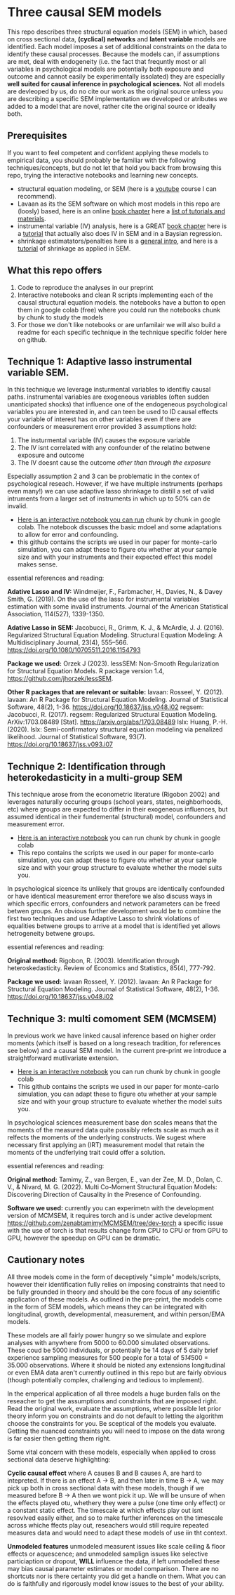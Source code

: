 # Three causal SEM models

This repo describes three structural equation models (SEM) in which, based on cross sectional data, **(cyclical) networks** and **latent variable** models are identified. Each model imposes a set of additional constraints on the data to identify these causal processes. Because the models can, if assumptions are met, deal with endogeneity (i.e. the fact that frequntly most or  all variables in psychological models are potentially both exposure and outcome and cannot easily be experimentally issolated) they are especially **well suited for causal inference in psychological sciences.** Not all models are devleoped by us, do no cite our work as the original source unless you are describing a specific SEM implementation we developed or atributes we added to a model that are novel, rather cite the original source or ideally both.

## Prerequisites

If you want to feel competent and confident applying these models to empirical data, you should probably be familiar with the following techniques/concepts, but do not let that hold you back from browsing this repo, trying the interactive notebooks and learning new concepts.

- structural equation modeling, or SEM (here is a [youtube](https://www.youtube.com/watch?v=fGdsiugwO0k&list=PLliBbGBc5nn3m8bXQ4CmOep3UmQ_5tVlC) course I can recommend).
- Lavaan as its the SEM software on which most models in this repo are (loosly) based, here is an online [book chapter](https://bookdown.org/jdholster1/idsr/structural-equation-modeling.html) here a [list of tutorials and materials](https://lavaan.ugent.be/resources/teaching.html).
- instrumental variable (IV) analysis, here is a GREAT [book chapter](https://theeffectbook.net/ch-InstrumentalVariables.html) here is a [tutorial](https://rpsychologist.com/adherence-analysis-IV-brms) that actually also does IV in SEM and in a Baysian regression.
- shrinkage estimatators/penalties here is a [general intro](https://www.datasklr.com/extensions-of-ols-regression/regularization-and-shrinkage-ridge-lasso-and-elastic-net-regression), and here is a [tutorial](https://www.mdpi.com/2624-8611/3/4/38) of shrinkage as applied in SEM.

## What this repo offers

1. Code to reproduce the analyses in our preprint
2. Interactive notebooks and clean R scripts implementing each of the causal structural equation models. the notebooks have a button to open them in google colab (free) where you could run the notebooks chunk by chunk to study the models
3. For those we don't like notebooks or are unfamilair we will also build a readme for each specific technique in the technique specific folder here on github. 

## Technique 1: Adaptive lasso instrumental variable SEM.

In this technique we leverage insturmental variables to identifiy causal paths. instrumental variables are exogeneous variables (often sudden unanticipated shocks) that influence one of the endogeneous psychological variables you are interested in, and can teen be used to ID causal effects your variable of interest has on other variables even if there are confounders or measurement error provided 3 assumptions hold:

1.  The insturmental variable (IV) causes the exposure variable
2.  The IV isnt correlated with any confounder of the relatino betwene exposure and outcome
3.  The IV doesnt cause the outcome *other than through the exposure*

Especially assumption 2 and 3 can be problematic in the contex of psychological reseach. However, if we have multiple instruments (perhaps even many!) we can use adaptive lasso shrinkage to distill a set of valid intruments from a larger set of instruments in which up to 50% can de invalid.

- [Here is an interactive notebook you can run](https://github.com/MichelNivard/3-causal-sem-models/blob/main/Adaptive_Lasso_instrumental_variable_structural_equation_model.ipynb) chunk by chunk in google colab. The notebook discusses the basic mdoel and some adaptations to allow for error and confounding. 
- this github contains the scripts we used in our paper for monte-carlo simulation, you can adapt these to figure otu whether at your sample size and with your instruments and their expected effect this model makes sense.

essential references and reading:

**Adative Lasso and IV:**
Windmeijer, F., Farbmacher, H., Davies, N., & Davey Smith, G. (2019). On the use of the lasso for instrumental variables estimation with some invalid instruments. Journal of the American Statistical Association, 114(527), 1339-1350.

**Adative Lasso in SEM:**
Jacobucci, R., Grimm, K. J., & McArdle, J. J. (2016). Regularized Structural Equation Modeling. Structural Equation Modeling: A Multidisciplinary Journal, 23(4), 555–566. https://doi.org/10.1080/10705511.2016.1154793

**Package we used:**
Orzek J (2023). lessSEM: Non-Smooth Regularization for Structural Equation Models. R package version 1.4, https://github.com/jhorzek/lessSEM.

**Other R packages that are relevant or suitable:**
lavaan: Rosseel, Y. (2012). lavaan: An R Package for Structural Equation Modeling. Journal of Statistical Software, 48(2), 1-36. https://doi.org/10.18637/jss.v048.i02
regsem: Jacobucci, R. (2017). regsem: Regularized Structural Equation Modeling. ArXiv:1703.08489 [Stat]. https://arxiv.org/abs/1703.08489
lslx: Huang, P.-H. (2020). lslx: Semi-confirmatory structural equation modeling via penalized likelihood. Journal of Statistical Software, 93(7). https://doi.org/10.18637/jss.v093.i07

## Technique 2: Identification through heterokedasticity in a multi-group SEM

This technique arose from the econometric literature (Rigobon 2002) and leverages naturally occuring groups (school years, states, neighborhoods, etc) where groups are expected to differ in their exogeneous influences, but assumed identical in their fundemental (structural) model, confounders and measurement error.


- [Here is an interactive notebook](https://github.com/MichelNivard/3-causal-sem-models/blob/main/Identification_of_causal_effects_through_heteroskedasticity_in_a_multi_group_SEM.ipynb) you can run chunk by chunk in google colab
- This repo contains the scripts we used in our paper for monte-carlo simulation, you can adapt these to figure otu whether at your sample size and with your group structure to evaluate whether the model suits you.

In psychological sicence its unlikely that groups are identically confounded or have identical measurement error therefore we also discuss ways in which specific errors, confounders and network parameters can be freed betwen groups. An obvious further development would be to combine the first two techniques and use Adaptive Lasso to shrink violations of equalities betwene groups to arrive at a model that is identified yet allows hetrogeneity betwene groups.

essential references and reading:

**Original method:** Rigobon, R. (2003). Identification through heteroskedasticity. Review of Economics and Statistics, 85(4), 777-792.

**Package we used:**
lavaan Rosseel, Y. (2012). lavaan: An R Package for Structural Equation Modeling. Journal of Statistical Software, 48(2), 1-36. https://doi.org/10.18637/jss.v048.i02


## Technique 3: multi comoment SEM (MCMSEM)

In previous work we have linked causal inference based on higher order moments (which itself is based on a long reseach tradition, for references see below) and a causal SEM model. In the current pre-print we introduce a straightforward mutlivariate extension.

- [Here is an interactive notebook](https://github.com/MichelNivard/3-causal-sem-models/blob/main/Multi_comoment_structural_equation_model_(MCMSEM).ipynb) you can run chunk by chunk in google colab
- This github contains the scripts we used in our paper for monte-carlo simulation, you can adapt these to figure otu whether at your sample size and with     your group structure to evaluate whether the model suits you.

In psychological sciences measurement base don scales means that the moments of the measured data quite possibly refects scale as much as it relfects the moments of the underlying constructs. We sugest where necessary first applying an (IRT) measurement model that retain the moments of the undferlying trait could offer a solution.

essential references and reading:

**Original method:** Tamimy, Z., van Bergen, E., van der Zee, M. D., Dolan, C. V., & Nivard, M. G. (2022). Multi Co-Moment Structural Equation Models: Discovering Direction of Causality in the Presence of Confounding.

**Software we used:** currently you can experimetn with the development version of MCMSEM, it requires torch and is under active development https://github.com/zenabtamimy/MCMSEM/tree/dev-torch a specific issue with the use of torch is that results change form CPU to CPU or from GPU to GPU, however the speedup on GPU can be dramatic. 

## Cautionary notes

All three models come in the form of deceptively "simple" models/scripts, however their identification fully relies on imposing constraints  that need to be fully grounded in theory and should be the core focus of any scientific application of these models. As outlined in the pre-print, the models come in the form of SEM models, which means they can be integrated with longitudinal, growth, developmental, measurement, and within person/EMA models.

These models are all fairly power hungry so we simulate and explore analyses with anywhere from 5000 to 60.000 simulated observations. These coud be 5000 individuals, or potentially be 14 days of 5 daily brief experience sampling measures for 500 people for a total of 5*14*500 = 35.000 observations. Where it should be nioted any extensions longitudinal or even EMA data aren't currently outlined in this repo but are fairly obvious (though potentially complex, challenging and tedious to implement).

In the emperical application of all three models a huge burden falls on the reseacher to get the assumptions and constraints that are imposed right. Read the original work, evaluate the assumptions, where possible let prior theory inform you on constraints and do not default to letting the algorithm choose the constraints for you. Be sceptical of the models you evaluate. Getting the nuanced constraints you will need to impose on the data wrong is far easier then getting them right.

Some vital concern with these models, especially when applied to cross sectional data deserve highlighting:

**Cyclic causal effect** where A causes B and B causes A, are hard to intepreted. If there is an effect A -> B, and then later in time B -> A, we may pick up both in cross sectional data with these models, though if we measured before B -> A then we wont pick it up. We will be unsure of when the effects played otu, whethery they were a pulse (one time only effect) or a constant static effect. The timescale at which effects play out isnt resovlved easily either, and so to make further inferences on the timescale across whiche ffects play out, reseachers would still require repeated measures data and would need to adapt these models of use iin tht context. 

**Unmodeled features** unmodeled measurent issues like scale ceiling & floor effects or aquescence; and unmodeled samplign issues like selective particiaption or dropout, **WILL** influence the data, if left unmodelled these may bias causal parameter estimates or model comparison. There are no shortcuts nor is there certainty you did get a handle on them. What you can do is faithfully and rigorously model know issues to the best of your ability. 

